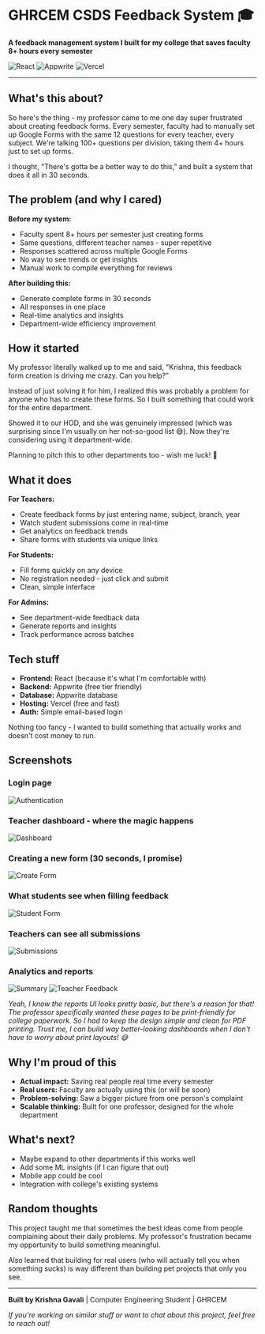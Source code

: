 # GHRCEM CSDS Feedback System 🎓

**A feedback management system I built for my college that saves faculty 8+ hours every semester**

![React](https://img.shields.io/badge/React-61DAFB?style=flat&logo=react&logoColor=white) ![Appwrite](https://img.shields.io/badge/Appwrite-F02E65?style=flat&logo=appwrite&logoColor=white) ![Vercel](https://img.shields.io/badge/Vercel-000000?style=flat&logo=vercel&logoColor=white)

---

## What's this about?

So here's the thing - my professor came to me one day super frustrated about creating feedback forms. Every semester, faculty had to manually set up Google Forms with the same 12 questions for every teacher, every subject. We're talking 100+ questions per division, taking them 4+ hours just to set up forms.

I thought, "There's gotta be a better way to do this," and built a system that does it all in 30 seconds.

## The problem (and why I cared)

**Before my system:**

- Faculty spent 8+ hours per semester just creating forms
- Same questions, different teacher names - super repetitive
- Responses scattered across multiple Google Forms
- No way to see trends or get insights
- Manual work to compile everything for reviews

**After building this:**

- Generate complete forms in 30 seconds
- All responses in one place
- Real-time analytics and insights
- Department-wide efficiency improvement

## How it started

My professor literally walked up to me and said, "Krishna, this feedback form creation is driving me crazy. Can you help?"

Instead of just solving it for him, I realized this was probably a problem for anyone who has to create these forms. So I built something that could work for the entire department.

Showed it to our HOD, and she was genuinely impressed (which was surprising since I'm usually on her not-so-good list 😅). Now they're considering using it department-wide.

Planning to pitch this to other departments too - wish me luck! 🤞

## What it does

**For Teachers:**

- Create feedback forms by just entering name, subject, branch, year
- Watch student submissions come in real-time
- Get analytics on feedback trends
- Share forms with students via unique links

**For Students:**

- Fill forms quickly on any device
- No registration needed - just click and submit
- Clean, simple interface

**For Admins:**

- See department-wide feedback data
- Generate reports and insights
- Track performance across batches

## Tech stuff

- **Frontend:** React (because it's what I'm comfortable with)
- **Backend:** Appwrite (free tier friendly)
- **Database:** Appwrite database
- **Hosting:** Vercel (free and fast)
- **Auth:** Simple email-based login

Nothing too fancy - I wanted to build something that actually works and doesn't cost money to run.

## Screenshots

### Login page

![Authentication](screenshot/auth.png)

### Teacher dashboard - where the magic happens

![Dashboard](screenshot/dashboard.png)

### Creating a new form (30 seconds, I promise)

![Create Form](screenshot/dashboard_create_form.png)

### What students see when filling feedback

![Student Form](screenshot/form.png)

### Teachers can see all submissions

![Submissions](screenshot/submission_page.png)

### Analytics and reports

![Summary](screenshot/summary.png)
![Teacher Feedback](screenshot/teahcerwise_feedback.png)

_Yeah, I know the reports UI looks pretty basic, but there's a reason for that! The professor specifically wanted these pages to be print-friendly for college paperwork. So I had to keep the design simple and clean for PDF printing. Trust me, I can build way better-looking dashboards when I don't have to worry about print layouts! 😅_

## Why I'm proud of this

- **Actual impact:** Saving real people real time every semester
- **Real users:** Faculty are actually using this (or will be soon)
- **Problem-solving:** Saw a bigger picture from one person's complaint
- **Scalable thinking:** Built for one professor, designed for the whole department

## What's next?

- Maybe expand to other departments if this works well
- Add some ML insights (if I can figure that out)
- Mobile app could be cool
- Integration with college's existing systems

## Random thoughts

This project taught me that sometimes the best ideas come from people complaining about their daily problems. My professor's frustration became my opportunity to build something meaningful.

Also learned that building for real users (who will actually tell you when something sucks) is way different than building pet projects that only you see.

---

**Built by Krishna Gavali** | Computer Engineering Student | GHRCEM

_If you're working on similar stuff or want to chat about this project, feel free to reach out!_
